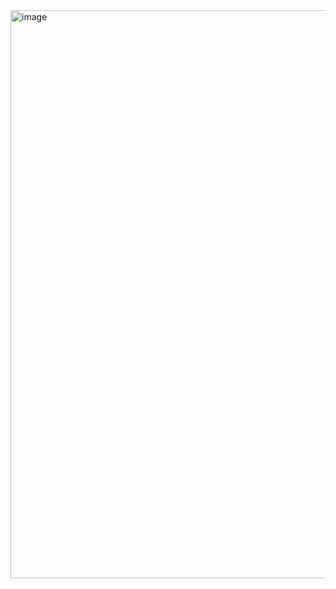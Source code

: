<img width="1919" height="909" alt="image" src="https://github.com/user-attachments/assets/f84c9ae4-4aa2-4398-9af8-4172ab31e010" />
